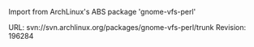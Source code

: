 Import from ArchLinux's ABS package 'gnome-vfs-perl'

URL: svn://svn.archlinux.org/packages/gnome-vfs-perl/trunk
Revision: 196284

